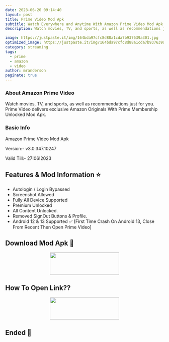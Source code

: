 ```yaml
---
date: 2023-06-20 09:14:40
layout: post
title: Prime Video Mod Apk 
subtitle: Watch Everywhere and Anytime With Amazon Prime Video Mod Apk.
description: Watch movies, TV, and sports, as well as recommendations just for you. Prime Video delivers exclusive Amazon Originals.

image: https://justpaste.it/img/164bda97cfc8d88a1cda7b937639a301.jpg
optimized_image: https://justpaste.it/img/164bda97cfc8d88a1cda7b937639a301.jpg
category: streaming
tags:
  - prime
  - amazon
  - video
author: mranderson
paginate: true
---
```


### About Amazon Prime Video
Watch movies, TV, and sports, as well as recommendations just for you. Prime Video delivers exclusive Amazon Originals With Prime Membership Unlocked Mod Apk.

### Basic Info
Amazon Prime Video Mod Apk

Version:-  v3.0.347.10247

Valid Till:- 27!06!2023

<!--page-->

## Features & Mod Information ⭐

- Autologin / Login Bypassed 
- Screenshot Allowed 
- Fully All Device Supported 
- Premium Unlocked 
- All Content Unlocked.
- Removed SignOut Buttons & Profile.
- Android 12 & 13 Supported ✅ [First Time Crash On Android 13, Close From Recent Then Open Prime Video]


## Download Mod Apk 📩

<p align="center"><a href="http://surl.li/ifryd"><img src="https://img.shields.io/badge/Download-Now-black?&style=for-the-badge&logo=download" width="220" height="70.45"></a></p>


## How To Open Link??

<p align="center"><a href="https://t.me/HowToRedirect/9"><img src="https://img.shields.io/badge/HowToOpen-Link-black?&style=for-the-badge&logo=telegram" width="220" height="70.45"></a></p>

## Ended 👀
